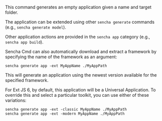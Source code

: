 This command generates an empty application given a name and target folder.

The application can be extended using other `sencha generate` commands (e.g.,
`sencha generate model`).

Other application actions are provided in the `sencha app` category (e.g.,
`sencha app build`).

Sencha Cmd can also automatically download and extract a framework by
specifying the name of the framework as an argument:

    sencha generate app -ext MyAppName ./MyAppPath

This will generate an application using the newest version available
for the specified framework.

For Ext JS 6, by default, this application will be a Universal Application.
To override this and select a particular toolkit, you can use either of
these variations:

    sencha generate app -ext -classic MyAppName ./MyAppPath
    sencha generate app -ext -modern MyAppName ./MyAppPath
